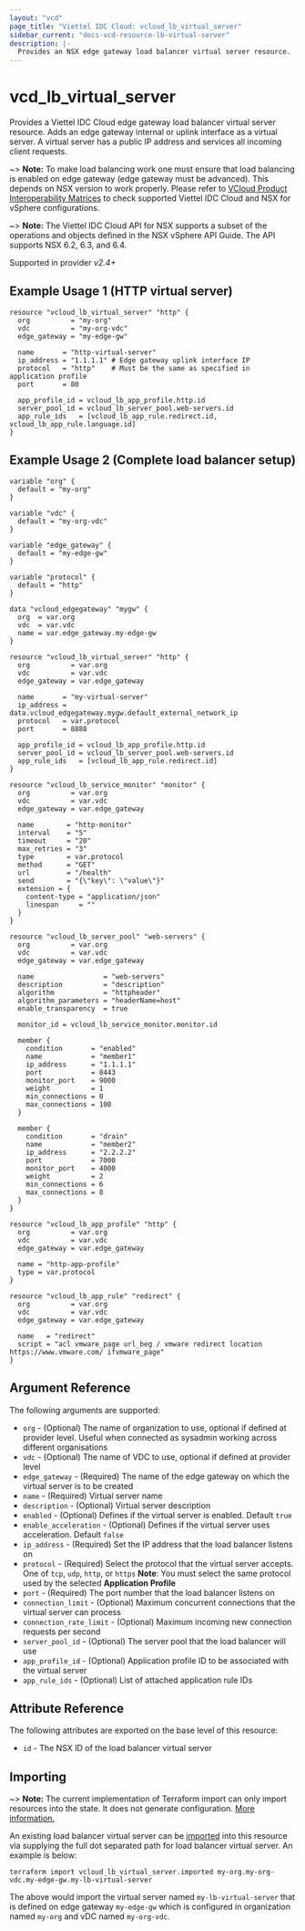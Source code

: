 ```yaml
---
layout: "vcd"
page_title: "Viettel IDC Cloud: vcloud_lb_virtual_server"
sidebar_current: "docs-vcd-resource-lb-virtual-server"
description: |-
  Provides an NSX edge gateway load balancer virtual server resource.
---
```


# vcd\_lb\_virtual\_server

Provides a Viettel IDC Cloud edge gateway load balancer virtual server resource. Adds an edge gateway
internal or uplink interface as a virtual server. A virtual server has a public IP address and services all incoming client requests. 

~> **Note:** To make load balancing work one must ensure that load balancing is enabled on edge gateway (edge gateway must be advanced).
This depends on NSX version to work properly. Please refer to [VCloud Product Interoperability Matrices](https://www.vmware.com/resources/compatibility/sim/interop_matrix.php#interop&29=&93=) 
to check supported Viettel IDC Cloud and NSX for vSphere configurations.

~> **Note:** The Viettel IDC Cloud API for NSX supports a subset of the operations and objects defined in the NSX vSphere 
API Guide. The API supports NSX 6.2, 6.3, and 6.4.

Supported in provider *v2.4+*

## Example Usage 1 (HTTP virtual server)

```hcl
resource "vcloud_lb_virtual_server" "http" {
  org          = "my-org"
  vdc          = "my-org-vdc"
  edge_gateway = "my-edge-gw"

  name       = "http-virtual-server"
  ip_address = "1.1.1.1" # Edge gateway uplink interface IP
  protocol   = "http"    # Must be the same as specified in application profile
  port       = 80

  app_profile_id = vcloud_lb_app_profile.http.id
  server_pool_id = vcloud_lb_server_pool.web-servers.id
  app_rule_ids   = [vcloud_lb_app_rule.redirect.id, vcloud_lb_app_rule.language.id]
}
```

## Example Usage 2 (Complete load balancer setup)
```hcl
variable "org" {
  default = "my-org"
}

variable "vdc" {
  default = "my-org-vdc"
}

variable "edge_gateway" {
  default = "my-edge-gw"
}

variable "protocol" {
  default = "http"
}

data "vcloud_edgegateway" "mygw" {
  org  = var.org
  vdc  = var.vdc
  name = var.edge_gateway.my-edge-gw
}

resource "vcloud_lb_virtual_server" "http" {
  org          = var.org
  vdc          = var.vdc
  edge_gateway = var.edge_gateway

  name       = "my-virtual-server"
  ip_address = data.vcloud_edgegateway.mygw.default_external_network_ip
  protocol   = var.protocol
  port       = 8888

  app_profile_id = vcloud_lb_app_profile.http.id
  server_pool_id = vcloud_lb_server_pool.web-servers.id
  app_rule_ids   = [vcloud_lb_app_rule.redirect.id]
}

resource "vcloud_lb_service_monitor" "monitor" {
  org          = var.org
  vdc          = var.vdc
  edge_gateway = var.edge_gateway

  name        = "http-monitor"
  interval    = "5"
  timeout     = "20"
  max_retries = "3"
  type        = var.protocol
  method      = "GET"
  url         = "/health"
  send        = "{\"key\": \"value\"}"
  extension = {
    content-type = "application/json"
    linespan     = ""
  }
}

resource "vcloud_lb_server_pool" "web-servers" {
  org          = var.org
  vdc          = var.vdc
  edge_gateway = var.edge_gateway

  name                 = "web-servers"
  description          = "description"
  algorithm            = "httpheader"
  algorithm_parameters = "headerName=host"
  enable_transparency  = true

  monitor_id = vcloud_lb_service_monitor.monitor.id

  member {
    condition       = "enabled"
    name            = "member1"
    ip_address      = "1.1.1.1"
    port            = 8443
    monitor_port    = 9000
    weight          = 1
    min_connections = 0
    max_connections = 100
  }

  member {
    condition       = "drain"
    name            = "member2"
    ip_address      = "2.2.2.2"
    port            = 7000
    monitor_port    = 4000
    weight          = 2
    min_connections = 6
    max_connections = 8
  }
}

resource "vcloud_lb_app_profile" "http" {
  org          = var.org
  vdc          = var.vdc
  edge_gateway = var.edge_gateway

  name = "http-app-profile"
  type = var.protocol
}

resource "vcloud_lb_app_rule" "redirect" {
  org          = var.org
  vdc          = var.vdc
  edge_gateway = var.edge_gateway

  name   = "redirect"
  script = "acl vmware_page url_beg / vmware redirect location https://www.vmware.com/ ifvmware_page"
}
```

## Argument Reference

The following arguments are supported:

* `org` - (Optional) The name of organization to use, optional if defined at provider level. Useful
when connected as sysadmin working across different organisations
* `vdc` - (Optional) The name of VDC to use, optional if defined at provider level
* `edge_gateway` - (Required) The name of the edge gateway on which the virtual server is to be
created
* `name` - (Required) Virtual server name
* `description` - (Optional) Virtual server description
* `enabled` - (Optional) Defines if the virtual server is enabled. Default `true`
* `enable_acceleration` - (Optional) Defines if the virtual server uses acceleration. Default
`false`
* `ip_address` - (Required) Set the IP address that the load balancer listens on
* `protocol` - (Required) Select the protocol that the virtual server accepts. One of `tcp`, `udp`,
`http`, or `https` **Note**: You must select the same protocol used by the selected
**Application Profile**
* `port` - (Required) The port number that the load balancer listens on
* `connection_limit` - (Optional) Maximum concurrent connections that the virtual server can process
* `connection_rate_limit` - (Optional) Maximum incoming new connection requests per second
* `server_pool_id` - (Optional) The server pool that the load balancer will use
* `app_profile_id` - (Optional) Application profile ID to be associated with the virtual server
* `app_rule_ids` - (Optional) List of attached application rule IDs

## Attribute Reference

The following attributes are exported on the base level of this resource:

* `id` - The NSX ID of the load balancer virtual server

## Importing

~> **Note:** The current implementation of Terraform import can only import resources into the state. It does not generate
configuration. [More information.](https://www.terraform.io/docs/import/)

An existing load balancer virtual server can be [imported][docs-import] into this resource
via supplying the full dot separated path for load balancer virtual server. An example is below:

[docs-import]: https://www.terraform.io/docs/import/

```
terraform import vcloud_lb_virtual_server.imported my-org.my-org-vdc.my-edge-gw.my-lb-virtual-server
```

The above would import the virtual server named `my-lb-virtual-server` that is defined on edge gateway
`my-edge-gw` which is configured in organization named `my-org` and vDC named `my-org-vdc`.
